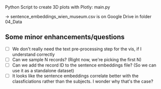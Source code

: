 Python Script to create 3D plots with Plotly: main.py

-> sentence_embeddings_wien_museum.csv is on Google Drive in folder 04_Data

## Some minor enhancements/questions

- [ ] We don't really need the text pre-processing step for the vis, if I understand correctly
- [ ] Can we sample N records? (Right now, we're picking the first N)
- [ ] Can we add the record ID to the sentence embeddings file? (So we can use it as a standalone dataset)
- [ ] It looks like the sentence embeddings correlate better with the classficiations rather than the subjects. I wonder why that's the case?
